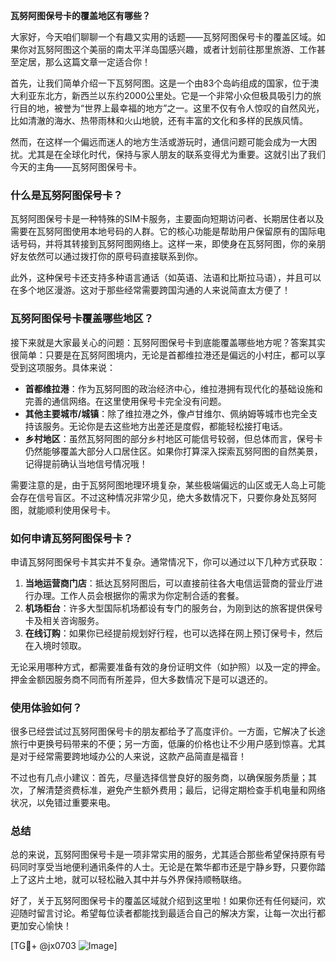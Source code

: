 **瓦努阿图保号卡的覆盖地区有哪些？**

大家好，今天咱们聊聊一个有趣又实用的话题——瓦努阿图保号卡的覆盖区域。如果你对瓦努阿图这个美丽的南太平洋岛国感兴趣，或者计划前往那里旅游、工作甚至定居，那么这篇文章一定适合你！

首先，让我们简单介绍一下瓦努阿图。这是一个由83个岛屿组成的国家，位于澳大利亚东北方，新西兰以东约2000公里处。它是一个非常小众但极具吸引力的旅行目的地，被誉为“世界上最幸福的地方”之一。这里不仅有令人惊叹的自然风光，比如清澈的海水、热带雨林和火山地貌，还有丰富的文化和多样的民族风情。

然而，在这样一个偏远而迷人的地方生活或游玩时，通信问题可能会成为一大困扰。尤其是在全球化时代，保持与家人朋友的联系变得尤为重要。这就引出了我们今天的主角——瓦努阿图保号卡。

### 什么是瓦努阿图保号卡？

瓦努阿图保号卡是一种特殊的SIM卡服务，主要面向短期访问者、长期居住者以及需要在瓦努阿图使用本地号码的人群。它的核心功能是帮助用户保留原有的国际电话号码，并将其转接到瓦努阿图网络上。这样一来，即使身在瓦努阿图，你的亲朋好友依然可以通过拨打你的原号码直接联系到你。

此外，这种保号卡还支持多种语言通话（如英语、法语和比斯拉马语），并且可以在多个地区漫游。这对于那些经常需要跨国沟通的人来说简直太方便了！

### 瓦努阿图保号卡覆盖哪些地区？

接下来就是大家最关心的问题：瓦努阿图保号卡到底能覆盖哪些地方呢？答案其实很简单：只要是在瓦努阿图境内，无论是首都维拉港还是偏远的小村庄，都可以享受到这项服务。具体来说：

- **首都维拉港**：作为瓦努阿图的政治经济中心，维拉港拥有现代化的基础设施和完善的通信网络。在这里使用保号卡完全没有问题。
- **其他主要城市/城镇**：除了维拉港之外，像卢甘维尔、佩纳姆等城市也完全支持该服务。无论你是去这些地方出差还是度假，都能轻松接打电话。
- **乡村地区**：虽然瓦努阿图的部分乡村地区可能信号较弱，但总体而言，保号卡仍然能够覆盖大部分人口居住区。如果你打算深入探索瓦努阿图的自然美景，记得提前确认当地信号情况哦！

需要注意的是，由于瓦努阿图地理环境复杂，某些极端偏远的山区或无人岛上可能会存在信号盲区。不过这种情况非常少见，绝大多数情况下，只要你身处瓦努阿图，就能顺利使用保号卡。

### 如何申请瓦努阿图保号卡？

申请瓦努阿图保号卡其实并不复杂。通常情况下，你可以通过以下几种方式获取：

1. **当地运营商门店**：抵达瓦努阿图后，可以直接前往各大电信运营商的营业厅进行办理。工作人员会根据你的需求为你定制合适的套餐。
2. **机场柜台**：许多大型国际机场都设有专门的服务台，为刚到达的旅客提供保号卡及相关咨询服务。
3. **在线订购**：如果你已经提前规划好行程，也可以选择在网上预订保号卡，然后在入境时领取。

无论采用哪种方式，都需要准备有效的身份证明文件（如护照）以及一定的押金。押金金额因服务商不同而有所差异，但大多数情况下是可以退还的。

### 使用体验如何？

很多已经尝试过瓦努阿图保号卡的朋友都给予了高度评价。一方面，它解决了长途旅行中更换号码带来的不便；另一方面，低廉的价格也让不少用户感到惊喜。尤其是对于经常需要跨地域办公的人来说，这款产品简直是福音！

不过也有几点小建议：首先，尽量选择信誉良好的服务商，以确保服务质量；其次，了解清楚资费标准，避免产生额外费用；最后，记得定期检查手机电量和网络状况，以免错过重要来电。

### 总结

总的来说，瓦努阿图保号卡是一项非常实用的服务，尤其适合那些希望保持原有号码同时享受当地便利通讯条件的人士。无论是在繁华都市还是宁静乡野，只要你踏上了这片土地，就可以轻松融入其中并与外界保持顺畅联络。

好了，关于瓦努阿图保号卡的覆盖区域就介绍到这里啦！如果你还有任何疑问，欢迎随时留言讨论。希望每位读者都能找到最适合自己的解决方案，让每一次出行都更加安心愉快！

[TG💪+ @jx0703 ![Image](https://github.com/user-attachments/assets/dbca1d08-cadb-493c-b0ec-ad6f7a83f270)]